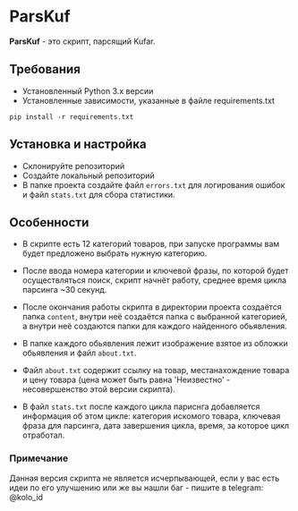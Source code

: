 # ParsKuf

**ParsKuf** - это скрипт, парсящий Kufar.
## Требования
- Установленный Python 3.x версии
- Установленные зависимости, указанные в файле requirements.txt 
```
pip install -r requirements.txt
```

## Установка и настройка
- Склонируйте репозиторий
- Создайте локальный репозиторий
- В папке проекта создайте файл `errors.txt` для логирования ошибок и файл `stats.txt` для сбора статистики.

## Особенности
- В скрипте есть 12 категорий товаров, при запуске программы вам будет предложено выбрать нужную категорию.
  
- После ввода номера категории и ключевой фразы, по которой будет осуществляться поиск, скрипт начнёт работу, среднее время цикла парсинга ~30 секунд.
  
- После окончания работы скрипта в директории проекта создаётся папка `content`, внутри неё создаётся папка с выбранной категорией, а внутри неё создаются папки для каждого найденного обьявления.
  
- В папке каждого обьявления лежит изображение взятое из обложки обьявления и файл `about.txt`.
  
- Файл `about.txt` содержит ссылку на товар, местанахождение товара и цену товара (цена может быть равна 'Неизвестно' - несовершенство этой версии скрипта).
  
- В файл `stats.txt` после каждого цикла париснга добавляется информация об этом цикле: категория искомого товара, ключевая фраза для парсинга, дата завершения цикла, время, за которое цикл отработал.


### Примечание 
Данная версия скрипта не является исчерпывающей, если у вас есть идеи по его улучшению или же вы нашли баг - пишите в telegram: <a src='https://t.me/kolo_id'>@kolo_id</a>

